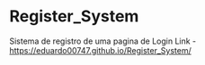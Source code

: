 # Register_System
Sistema de registro de uma pagina de Login
Link - https://eduardo00747.github.io/Register_System/